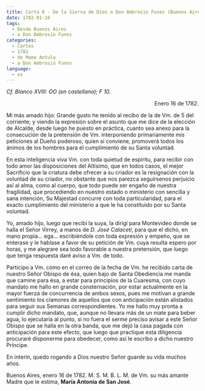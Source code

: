 ```yaml
---
title: Carta 8 - De la Sierva de Dios a Don Ambrosio Funes (Buenos Aires, 16 de enero de 1782).
date: 1782-01-16
tags:
  - Desde Buenos Aires
  - a Don Ambrosio Funes
categories:
  - Cartas
  - 1782
  - de Mama Antula
  - a Don Ambrosio Funes
language:
  - es
---
```


_Cf. Blanco XVIII: OO (en castellano); F 10._
<div align="right">
Enero 16 de 1782.
</div>

Mi más amado hijo: Grande gusto he tenido al recibo de la de Vm. de 5 del corriente; y viendo la expresión sobre el asunto que me dice de la elección de Alcalde, desde luego he puesto en práctica, cuanto sea anexo para la consecución de la pretensión de Vm. interponiendo primariamente mis peticiones al Dueño poderoso, quien si conviene, promoverá todos los ánimos de los hombres para el cumplimiento de su Santa voluntad.

En esta inteligencia viva Vm. con toda quietud de espíritu, para recibir con todo amor las disposiciones del Altísimo, que en todos casos, el mejor Sacrificio que la criatura debe ofrecer a su criador es la resignación con la voluntad de su criador, no obstante que nos parezca seguírsenos perjuicio así al alma, como al cuerpo, que todo puede ser engaño de nuestra fragilidad, que procediendo en nuestro estado o ministerio con sencilla y sana intención, Su Majestad concurre con toda particularidad, para el exacto cumplimiento del ministerio a que le ha constituido por su Santa voluntad.

Yo, amado hijo, luego que recibí la suya, la dirigí para Montevideo donde se halla el Señor Virrey, a manos de _D. José Calaceti_, para que el dicho, en mano propia... ega... escribiéndole con toda expresión y empeño, que se enterase y le hablase a favor de su petición de Vm. cuya resulta espero por horas, y me alegrare sea todo favorable a nuestra pretensión, que luego que tenga respuesta daré aviso a Vm. de todo.

Participo a Vm. cómo en el correo de la fecha de Vm. he recibido carta de nuestro Señor Obispo de ésa, quien bajo de Santa Obediencia me manda que camine para ésa, a estar para principios de la Cuaresma, con cuyo mandato me hallo en grande consternación, por estar actualmente en la mayor fuerza de concurrencia de ambos sexos, pues me motivan a grande sentimiento los clamores de aquellos que con anticipación están alistados para seguir sus Semanas correspondientes. Yo me hallo muy pronta a cumplir dicho mandato, que, aunque no llevara más de un mate para beber agua, lo ejecutaría al punto, si no fuera el serme preciso avisar a este Señor Obispo que se halla en la otra banda, que me dejó la casa pagada con anticipación para este efecto, que luego que practique esta diligencia procuraré disponerme para obedecer, como así le escribo a dicho nuestro Príncipe.

En ínterin, quedo rogando a Dios nuestro Señor guarde su vida muchos años.

Buenos Aires, enero 16 de 1782. M. S. M. B. L. M. de Vm. su más amante Madre que le estima, **María Antonia de San José**.
